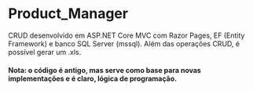 # Product_Manager
CRUD desenvolvido em ASP.NET Core MVC com Razor Pages, EF (Entity Framework) e banco SQL Server (mssql). Além das operações CRUD, é possível gerar um .xls. 

#### Nota: o código é antigo, mas serve como base para novas implementações e é claro, lógica de programação.
